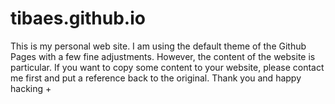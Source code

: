 # tibaes.github.io

This is my personal web site.
I am using the default theme of the Github Pages with a few fine adjustments.
However, the content of the website is particular.
If you want to copy some content to your website, please contact me first and put a reference back to the original.
Thank you and happy hacking +
